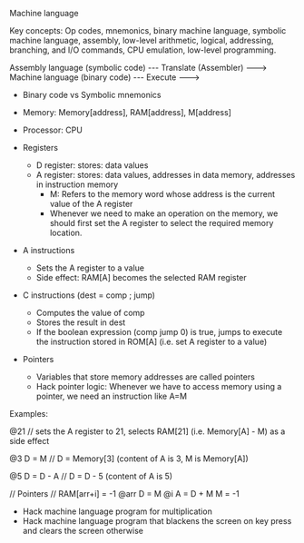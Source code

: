 Machine language

Key concepts: Op codes, mnemonics, binary machine language, symbolic machine language, assembly, low-level arithmetic, logical, addressing, branching, and I/O commands, CPU emulation, low-level programming.

Assembly language (symbolic code) --- Translate (Assembler) ---> Machine language (binary code) --- Execute --->

- Binary code vs Symbolic mnemonics

- Memory: Memory[address], RAM[address], M[address]
- Processor: CPU
- Registers
  - D register: stores: data values
  - A register: stores: data values, addresses in data memory, addresses in instruction memory
    - M: Refers to the memory word whose address is the current value of the A register
    - Whenever we need to make an operation on the memory, we should first set the A register to select
    the required memory location.
- A instructions
  - Sets the A register to a value
  - Side effect: RAM[A] becomes the selected RAM register
- C instructions (dest = comp ; jump)
  - Computes the value of comp
  - Stores the result in dest
  - If the boolean expression (comp jump 0) is true, jumps to execute the instruction stored in
  ROM[A] (i.e. set A register to a value)
- Pointers
  - Variables that store memory addresses are called pointers
  - Hack pointer logic: Whenever we have to access memory using a pointer, we need an instruction like A=M



Examples:

@21 // sets the A register to 21, selects RAM[21] (i.e. Memory[A] - M) as a side effect

@3
D = M // D = Memory[3] (content of A is 3, M is Memory[A])

@5
D = D - A  // D = D - 5 (content of A is 5)

// Pointers
// RAM[arr+i] = -1
@arr
D = M
@i
A = D + M
M = -1

- Hack machine language program for multiplication
- Hack machine language program that blackens the screen on key press and clears the screen otherwise

